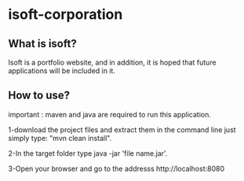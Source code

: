 # isoft-corporation


## What is isoft?


Isoft is a portfolio website, and in addition, it is hoped that future applications will be included in it.

## How to use?
important : maven and java are required to run this application.

1-download the project files and extract them in the command line just simply type: "mvn clean install".

2-In the target folder type java -jar 'file name.jar'.

3-Open your browser and go to the addresss http://localhost:8080
